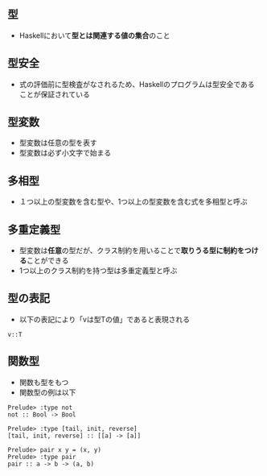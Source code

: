 ## 型
- Haskellにおいて**型とは関連する値の集合**のこと

## 型安全
- 式の評価前に型検査がなされるため、Haskellのプログラムは型安全であることが保証されている

## 型変数
- 型変数は任意の型を表す
- 型変数は必ず小文字で始まる

## 多相型
- １つ以上の型変数を含む型や、1つ以上の型変数を含む式を多相型と呼ぶ

## 多重定義型
- 型変数は**任意**の型だが、クラス制約を用いることで**取りうる型に制約をつける**ことができる
- 1つ以上のクラス制約を持つ型は多重定義型と呼ぶ

## 型の表記
- 以下の表記により「vは型Tの値」であると表現される

``
v::T
``

## 関数型

- 関数も型をもつ
- 関数型の例は以下
```
Prelude> :type not
not :: Bool -> Bool

Prelude> :type [tail, init, reverse]
[tail, init, reverse] :: [[a] -> [a]]

Prelude> pair x y = (x, y)
Prelude> :type pair
pair :: a -> b -> (a, b)
```
